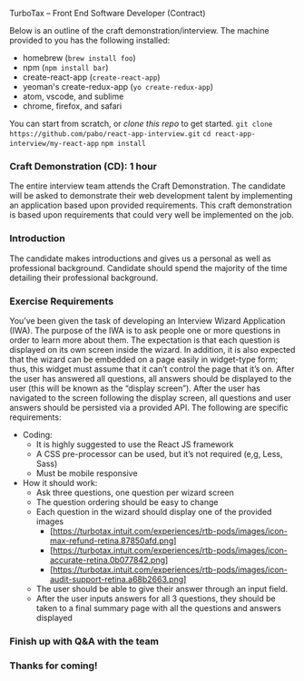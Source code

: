 TurboTax – Front End Software Developer (Contract)

Below is an outline of the craft demonstration/interview. The machine provided to you has the following installed:
  - homebrew (`brew install foo`)
  - npm (`npm install bar`)
  - create-react-app (`create-react-app`)
  - yeoman's create-redux-app (`yo create-redux-app`)
  - atom, vscode, and sublime
  - chrome, firefox, and safari

You can start from scratch, or *clone this repo* to get started.
  `git clone https://github.com/pabo/react-app-interview.git`
  `cd react-app-interview/my-react-app`
  `npm install`

### Craft Demonstration (CD): 1 hour

The entire interview team attends the Craft Demonstration. The candidate will be asked to demonstrate their web development talent by implementing an application based upon provided requirements. This craft demonstration is based upon requirements that could very well be implemented on the job.

### Introduction

The candidate makes introductions and gives us a personal as well as professional background. Candidate should spend the majority of the time detailing their professional background.

### Exercise Requirements

You’ve been given the task of developing an Interview Wizard Application (IWA). The purpose of the IWA is to ask people one or more questions in order to learn more about them. The expectation is that each question is displayed on its own screen inside the wizard. In addition, it is also expected that the wizard can be embedded on a page easily in widget-type form; thus, this widget must assume that it can’t control the page that it’s on. After the user has answered all questions, all answers should be displayed to the user (this will be known as the “display screen”). After the user has navigated to the screen following the display screen, all questions and user answers should be persisted via a provided API. The following are specific requirements:

  - Coding:
    - It is highly suggested to use the React JS framework
    - A CSS pre-processor can be used, but it’s not required (e,g, Less, Sass)
    - Must be mobile responsive
  - How it should work:
    - Ask three questions, one question per wizard screen
    - The question ordering should be easy to change
    - Each question in the wizard should display one of the provided images
      - [https://turbotax.intuit.com/experiences/rtb-pods/images/icon-max-refund-retina.87850afd.png]
      - [https://turbotax.intuit.com/experiences/rtb-pods/images/icon-accurate-retina.0b077842.png]
      - [https://turbotax.intuit.com/experiences/rtb-pods/images/icon-audit-support-retina.a68b2663.png]
    - The user should be able to give their answer through an input field.
    - After the user inputs answers for all 3 questions, they should be taken to a final summary page with all the questions and answers displayed

### Finish up with Q&A with the team

### Thanks for coming!
